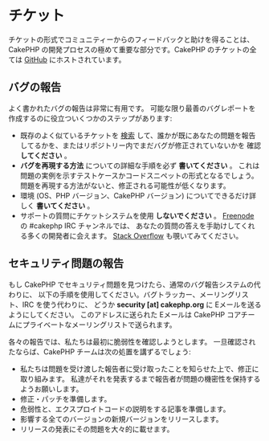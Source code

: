 # チケット

チケットの形式でコミュニティーからのフィードバックと助けを得ることは、
CakePHP の開発プロセスの極めて重要な部分です。CakePHP のチケットの全ては
[GitHub](https://github.com/cakephp/cakephp/issues) にホストされています。

## バグの報告

よく書かれたバグの報告は非常に有用です。
可能な限り最善のバグレポートを作成するのに役立ついくつかのステップがあります:

- 既存のよく似ているチケットを
  [検索](https://github.com/cakephp/cakephp/search?q=it+is+broken&ref=cmdform&type=Issues)
  して、誰かが既にあなたの問題を報告してるかを、またはリポジトリー内でまだバグが修正されていないかを
  確認 **してください** 。
- **バグを再現する方法** についての詳細な手順を必ず **書いてください** 。
  これは問題の実例を示すテストケースかコードスニペットの形式となるでしょう。
  問題を再現する方法がないと、修正される可能性が低くなります。
- 環境 (OS、PHP バージョン、CakePHP バージョン) についてできるだけ詳しく **書いてください** 。
- サポートの質問にチケットシステムを使用 **しないでください** 。
  [Freenode](https://webchat.freenode.net) の \#cakephp IRC チャンネルでは、
  あなたの質問の答えを手助けしてくれる多くの開発者に会えます。
  [Stack Overflow](https://stackoverflow.com/questions/tagged/cakephp)
  も覗いてみてください。

## セキュリティ問題の報告

もし CakePHP でセキュリティ問題を見つけたら、通常のバグ報告システムの代わりに、
以下の手順を使用してください。バグトラッカー、メーリングリスト、IRC を使う代わりに、
どうか **security \[at\] cakephp.org** に Eメールを送るようにしてください。
このアドレスに送られた Eメールは CakePHP コアチームにプライベートなメーリングリストで送られます。

各々の報告では、私たちは最初に脆弱性を確認しようとします。
一旦確認されたならば、CakePHP チームは次の処置を講ずるでしょう:

- 私たちは問題を受け渡した報告者に受け取ったことを知らせた上で、修正に取り組みます。
  私達がそれを発表するまで報告者が問題の機密性を保持するようお願いします。
- 修正・パッチを準備します。
- 危弱性と、エクスプロイトコードの説明をする記事を準備します。
- 影響する全てのバージョンの新規バージョンをリリースします。
- リリースの発表にその問題を大々的に載せます。
